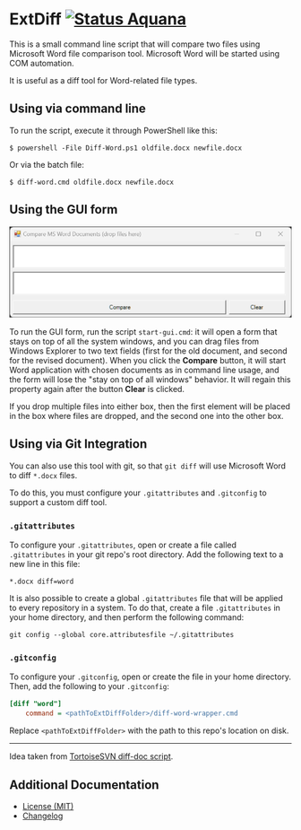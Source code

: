 ExtDiff [![Status Aquana][status-aquana]][andivionian-status-classifier]
=======

This is a small command line script that will compare two files using Microsoft
Word file comparison tool. Microsoft Word will be started using COM automation.

It is useful as a diff tool for Word-related file types.

## Using via command line

To run the script, execute it through PowerShell like this:

```console
$ powershell -File Diff-Word.ps1 oldfile.docx newfile.docx
```

Or via the batch file:

```console
$ diff-word.cmd oldfile.docx newfile.docx
```

## Using the GUI form

![UI Form Screenshot][docs.ui-form]

To run the GUI form, run the script `start-gui.cmd`: it will open a form that stays on top of all the system windows,
and you can drag files from Windows Explorer to two text fields
(first for the old document, and second for the revised document).
When you click the **Compare** button, it will start Word application with chosen documents as in command line usage,
and the form will lose the "stay on top of all windows" behavior.
It will regain this property again after the button **Clear** is clicked.

If you drop multiple files into either box, then the first element will be placed in the box where files are dropped, and the second one into the other box.

## Using via Git Integration

You can also use this tool with git, so that `git diff` will use Microsoft Word
to diff `*.docx` files.

To do this, you must configure your `.gitattributes` and `.gitconfig` to support
a custom diff tool.

### `.gitattributes`

To configure your `.gitattributes`, open or create a file called
`.gitattributes` in your git repo's root directory. Add the following text to a
new line in this file:

```
*.docx diff=word
```

It is also possible to create a global `.gitattributes` file that will be
applied to every repository in a system. To do that, create a file
`.gitattributes` in your home directory, and then perform the following command:

```console
git config --global core.attributesfile ~/.gitattributes
```

### `.gitconfig`

To configure your `.gitconfig`, open or create the file in your home directory.
Then, add the following to your `.gitconfig`:

```ini
[diff "word"]
	command = <pathToExtDiffFolder>/diff-word-wrapper.cmd
```

Replace `<pathToExtDiffFolder>` with the path to this repo's
location on disk.

-------

Idea taken from [TortoiseSVN diff-doc script][tortoisesvn-diff-doc].

Additional Documentation
------------------------
- [License (MIT)][docs.license]
- [Changelog][docs.changelog]

[andivionian-status-classifier]: https://github.com/ForNeVeR/andivionian-status-classifier#status-aquana-
[docs.changelog]: CHANGELOG.md
[docs.license]: License.md
[docs.ui-form]: docs/ui-screenshot.png
[status-aquana]: https://img.shields.io/badge/status-aquana-yellowgreen.svg
[tortoisesvn-diff-doc]: https://sourceforge.net/p/tortoisesvn/code/27268/tree/trunk/contrib/diff-scripts/diff-doc.js
